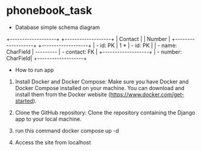 # phonebook_task

- Database simple schema diagram

+-------------------+           +-------------------+
|      Contact      |           |       Number      |
+-------------------+           +-------------------+
| - id: PK          | 1       * | - id: PK          |
| - name: CharField | --------- | - contact: FK     |
+-------------------+           | - number: CharField|
                                +-------------------+


- How to run app
1. Install Docker and Docker Compose: Make sure you have Docker and Docker Compose installed on your machine. You can download and install them from the Docker website (https://www.docker.com/get-started).

2. Clone the GitHub repository: Clone the repository containing the Django app to your local machine.

3. run this command 
docker compose up -d

4. Access the site from localhost